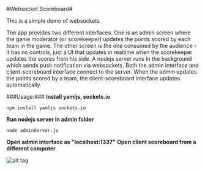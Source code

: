 #Websocket Scoreboard#

This is a simple demo of websockets 

The app provides two different interfaces. One is an admin screen where the game moderator (or scorekeeper) updates the points scored by each team in the game. The other screen is the one consumed by the audience - it has no controls, just a UI that updates in realtime when the scorekeeper updates the scores from his side. A nodejs server runs in the background which sends push notification via websockets. Both the admin interface and client-scoreboard interface connect to the server. When the admin updates the points scored by a team, the client-scoreboard interface updates automatically.



###Usage:###
**Install yamljs, sockets.io**

	npm install yamljs sockets.io

**Run nodejs server in admin folder**
	
	node adminServer.js
	
**Open admin interface as "localhost:1337"**
**Open client scoreboard from a different computer**

![alt tag](https://raw.github.com/paragmajum/websocket-scoreboard/master/img/websockets-scoreboard.jpg)